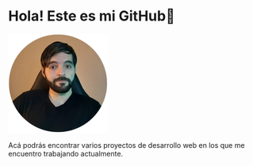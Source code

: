
<!DOCTYPE html>
<html lang="es">
<head>
    <meta charset="UTF-8">
    <meta http-equiv="X-UA-Compatible" content="IE=edge">
    <meta name="viewport" content="width=device-width, initial-scale=1.0">
    <link rel="stylesheet" href="src/css/styles.css">
</head>
<body>
    <h1>Hola! Este es mi GitHub👋</h1>
    <img src="/src/img/foto-de-perfil.png" alt="" srcset="">
    <p>Acá podrás encontrar varios proyectos de desarrollo web en los que me encuentro trabajando actualmente.</p>

</body>
</html>